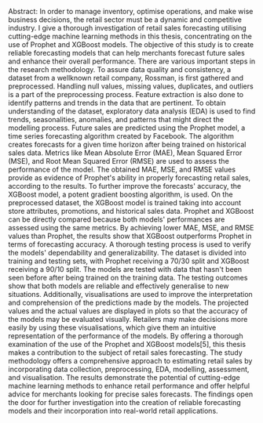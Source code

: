 Abstract:
In order to manage inventory, optimise operations, and make wise business decisions, the retail sector
must be a dynamic and competitive industry. I give a thorough investigation of retail sales forecasting
utilising cutting-edge machine learning methods in this thesis, concentrating on the use of Prophet
and XGBoost models. The objective of this study is to create reliable forecasting models that can help
merchants forecast future sales and enhance their overall performance. There are various important
steps in the research methodology. To assure data quality and consistency, a dataset from a wellknown retail company, Rossman, is first gathered and preprocessed. Handling null values, missing
values, duplicates, and outliers is a part of the preprocessing process. Feature extraction is also done
to identify patterns and trends in the data that are pertinent. To obtain understanding of the dataset,
exploratory data analysis (EDA) is used to find trends, seasonalities, anomalies, and patterns that
might direct the modelling process. Future sales are predicted using the Prophet model, a time series
forecasting algorithm created by Facebook. The algorithm creates forecasts for a given time horizon
after being trained on historical sales data. Metrics like Mean Absolute Error (MAE), Mean Squared
Error (MSE), and Root Mean Squared Error (RMSE) are used to assess the performance of the model.
The obtained MAE, MSE, and RMSE values provide as evidence of Prophet's ability in properly
forecasting retail sales, according to the results. To further improve the forecasts' accuracy, the
XGBoost model, a potent gradient boosting algorithm, is used. On the preprocessed dataset, the
XGBoost model is trained taking into account store attributes, promotions, and historical sales data.
Prophet and XGBoost can be directly compared because both models' performances are assessed
using the same metrics. By achieving lower MAE, MSE, and RMSE values than Prophet, the results
show that XGBoost outperforms Prophet in terms of forecasting accuracy. A thorough testing process
is used to verify the models' dependability and generalizability. The dataset is divided into training and
testing sets, with Prophet receiving a 70/30 split and XGBoost receiving a 90/10 split. The models are
tested with data that hasn't been seen before after being trained on the training data. The testing
outcomes show that both models are reliable and effectively generalise to new situations.
Additionally, visualisations are used to improve the interpretation and comprehension of the
predictions made by the models. The projected values and the actual values are displayed in plots so
that the accuracy of the models may be evaluated visually. Retailers may make decisions more easily
by using these visualisations, which give them an intuitive representation of the performance of the
models. By offering a thorough examination of the use of the Prophet and XGBoost models[5], this
thesis makes a contribution to the subject of retail sales forecasting. The study methodology offers a
comprehensive approach to estimating retail sales by incorporating data collection, preprocessing,
EDA, modelling, assessment, and visualisation. The results demonstrate the potential of cutting-edge
machine learning methods to enhance retail performance and offer helpful advice for merchants
looking for precise sales forecasts. The findings open the door for further investigation into the
creation of reliable forecasting models and their incorporation into real-world retail applications.

